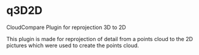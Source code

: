 # q3D2D
CloudCompare Plugin for reprojection 3D to 2D

This plugin is made for reprojection of detail from a points cloud to the 2D pictures which were used to create the points cloud. 
